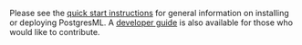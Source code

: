 Please see the [quick start instructions](https://postgresml.org/docs/guides/developer-docs/quick-start-with-docker) for general information on installing or deploying PostgresML. A [developer guide](https://postgresml.org/docs/guides/developer-docs/contributing) is also available for those who would like to contribute.
